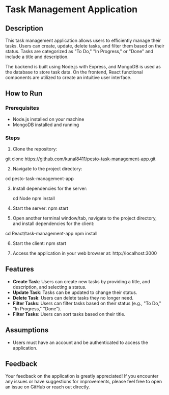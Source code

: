 # Task Management Application

## Description

This task management application allows users to efficiently manage their tasks. Users can create, update, delete tasks, and filter them based on their status. Tasks are categorized as "To Do," "In Progress," or "Done" and include a title and description.

The backend is built using Node.js with Express, and MongoDB is used as the database to store task data. On the frontend, React functional components are utilized to create an intuitive user interface.

## How to Run

### Prerequisites
- Node.js installed on your machine
- MongoDB installed and running

### Steps
1. Clone the repository:


git clone https://github.com/kunal8411/pesto-task-management-app.git



2. Navigate to the project directory:


cd pesto-task-management-app

3. Install dependencies for the server:

   cd Node
   npm install

4. Start the server:
npm start



5. Open another terminal window/tab, navigate to the project directory, and install dependencies for the client:

cd React/task-management-app
npm install
   
6. Start the client:
npm start


7. Access the application in your web browser at: http://localhost:3000

## Features

- **Create Task**: Users can create new tasks by providing a title, and description, and selecting a status.
- **Update Task**: Tasks can be updated to change their status.
- **Delete Task**: Users can delete tasks they no longer need.
- **Filter Tasks**: Users can filter tasks based on their status (e.g., "To Do," "In Progress," "Done").
- **Filter Tasks**: Users can sort tasks based on their title.

## Assumptions

- Users must have an account and be authenticated to access the application.

## Feedback

Your feedback on the application is greatly appreciated! If you encounter any issues or have suggestions for improvements, please feel free to open an issue on GitHub or reach out directly.






